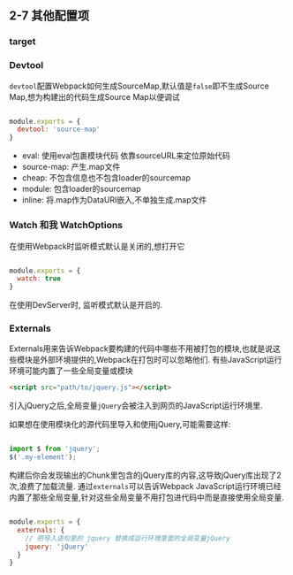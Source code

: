 ## 2-7 其他配置项

### target

### Devtool

`devtool`配置Webpack如何生成SourceMap,默认值是`false`即不生成Source Map,想为构建出的代码生成Source Map以便调试

```js

module.exports = {
  devtool: 'source-map'
}

```

* eval: 使用eval包裹模块代码  依靠sourceURL来定位原始代码
* source-map: 产生.map文件
* cheap: 不包含信息也不包含loader的sourcemap
* module: 包含loader的sourcemap
* inline: 将.map作为DataURI嵌入,不单独生成.map文件

### Watch 和我 WatchOptions

在使用Webpack时监听模式默认是关闭的,想打开它

```js

module.exports = {
  watch: true
}

```

在使用DevServer时, 监听模式默认是开启的.

### Externals

Externals用来告诉Webpack要构建的代码中哪些不用被打包的模块,也就是说这些模块是外部环境提供的,Webpack在打包时可以忽略他们.
有些JavaScript运行环境可能内置了一些全局变量或模块

```html
<script src="path/to/jquery.js"></script>
```

引入jQuery之后,全局变量`jQuery`会被注入到网页的JavaScript运行环境里.

如果想在使用模块化的源代码里导入和使用jQuery,可能需要这样:

```js

import $ from 'jquery';
$('.my-element');

```

构建后你会发现输出的Chunk里包含的jQuery库的内容,这导致jQuery库出现了2次,浪费了加载流量.
通过`externals`可以告诉Webpack JavaScript运行环境已经内置了那些全局变量,针对这些全局变量不用打包进代码中而是直接使用全局变量.

```js

module.exports = {
  externals: {
    // 把导入语句里的 jquery 替换成运行环境里面的全局变量jQuery
    jquery: 'jQuery'
  }
}

```